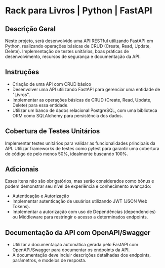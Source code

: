 # Rack para Livros | Python | FastAPI

## Descrição Geral

Neste projeto, será desenvolvido uma API RESTful utilizando FastAPI em Python, realizando operações básicas de CRUD (Create, Read, Update, Delete). 
Implementação de testes unitários, boas práticas de desenvolvimento, recursos de segurança e documentação da API.

## Instruções
- Criação de uma API com CRUD básico
- Desenvolver uma API utilizando FastAPI para gerenciar uma entidade de "Livros".
- Implementar as operações básicas de CRUD (Create, Read, Update, Delete) para essa entidade.
- Utilizar um banco de dados relacional PostgreSQL, com uma biblioteca ORM como SQLAlchemy para persistência dos dados.

## Cobertura de Testes Unitários
Implementar testes unitários para validar as funcionalidades principais da API.
Utilizar frameworks de testes como pytest para garantir uma cobertura de código de pelo menos 50%, idealmente buscando 100%.

## Adicionais
Esses itens não são obrigatórios, mas serão considerados como bônus e podem demonstrar seu nível de experiência e conhecimento avançado:
- Autenticação e Autorização
- Implementar autenticação de usuários utilizando JWT (JSON Web Tokens).
- Implementar a autorização com uso de Dependências (dependencies) ou Middleware para restringir o acesso a determinados endpoints. 

## Documentação da API com OpenAPI/Swagger
- Utilizar a documentação automática gerada pelo FastAPI com OpenAPI/Swagger para documentar os endpoints da API.
- A documentação deve incluir descrições detalhadas dos endpoints, parâmetros, e modelos de resposta.




<!--

requirements.txt
fastapi
uvicorn
sqlalchemy
alembic
python-dotenv

alembic init alembic
alembic revision --autogenerate -m "Initial migration"
alembic upgrade head

password Postgres@777


## Critérios de Avaliação
- Funcionalidade: A API deve funcionar corretamente e realizar as operações de CRUD conforme esperado.
- Organização e Qualidade do Código: Serão avaliadas a clareza e a organização do código, o uso de boas práticas de desenvolvimento, e a separação adequada de responsabilidades.
- Testes: A cobertura de testes será um ponto importante na avaliação, assim como a qualidade e abrangência dos mesmos.
- Diferenciais Opcionais: A implementação dos itens opcionais será considerada um bônus.

## Considerações Finais
O código deve ser disponibilizado em um repositório Git (GitHub, GitLab, etc.).
Forneça instruções claras sobre como executar a API e os testes, incluindo as dependências e configurações necessárias.

-->